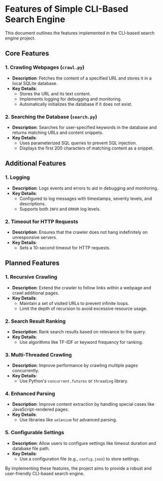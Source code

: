 # Features of Simple CLI-Based Search Engine

This document outlines the features implemented in the CLI-based search engine project.

## Core Features

### 1. Crawling Webpages (`crawl.py`)
- **Description**: Fetches the content of a specified URL and stores it in a local SQLite database.
- **Key Details**:
  - Stores the URL and its text content.
  - Implements logging for debugging and monitoring.
  - Automatically initializes the database if it does not exist.

### 2. Searching the Database (`search.py`)
- **Description**: Searches for user-specified keywords in the database and returns matching URLs and content snippets.
- **Key Details**:
  - Uses parameterized SQL queries to prevent SQL injection.
  - Displays the first 200 characters of matching content as a snippet.

## Additional Features

### 1. Logging
- **Description**: Logs events and errors to aid in debugging and monitoring.
- **Key Details**:
  - Configured to log messages with timestamps, severity levels, and descriptions.
  - Supports both `INFO` and `ERROR` log levels.

### 2. Timeout for HTTP Requests
- **Description**: Ensures that the crawler does not hang indefinitely on unresponsive servers.
- **Key Details**:
  - Sets a 10-second timeout for HTTP requests.

## Planned Features

### 1. Recursive Crawling
- **Description**: Extend the crawler to follow links within a webpage and crawl additional pages.
- **Key Details**:
  - Maintain a set of visited URLs to prevent infinite loops.
  - Limit the depth of recursion to avoid excessive resource usage.

### 2. Search Result Ranking
- **Description**: Rank search results based on relevance to the query.
- **Key Details**:
  - Use algorithms like TF-IDF or keyword frequency for ranking.

### 3. Multi-Threaded Crawling
- **Description**: Improve performance by crawling multiple pages concurrently.
- **Key Details**:
  - Use Python's `concurrent.futures` or `threading` library.

### 4. Enhanced Parsing
- **Description**: Improve content extraction by handling special cases like JavaScript-rendered pages.
- **Key Details**:
  - Use libraries like `selenium` for advanced parsing.

### 5. Configurable Settings
- **Description**: Allow users to configure settings like timeout duration and database file path.
- **Key Details**:
  - Use a configuration file (e.g., `config.json`) to store settings.

By implementing these features, the project aims to provide a robust and user-friendly CLI-based search engine.
